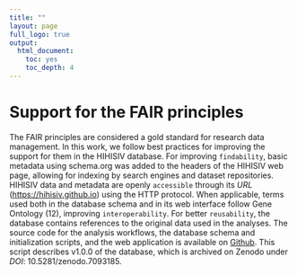 ```yaml
---
title: ""
layout: page
full_logo: true
output:
  html_document:
    toc: yes
    toc_depth: 4
---
```


# Support for the FAIR principles

The FAIR principles are considered a gold standard for research data management. In this work, we follow best practices for improving the support for them in the HIHISIV database. For improving `findability`, basic metadata using schema.org was added to the headers of the HIHISIV web page, allowing for indexing by search engines and dataset repositories. HIHISIV data and metadata are openly `accessible` through its *URL* (https://hihisiv.github.io) using the HTTP protocol. When applicable, terms used both in the database schema and in its web interface follow Gene Ontology (12), improving `interoperability`. For better `reusability`, the database contains references to the original data used in the analyses. The source code for the analysis workflows, the database schema and initialization scripts, and the web application is available on [Github](https://github.com/quelopes/hihisiv). This script describes v1.0.0 of the database, which is archived on Zenodo under *DOI*: 10.5281/zenodo.7093185. 












